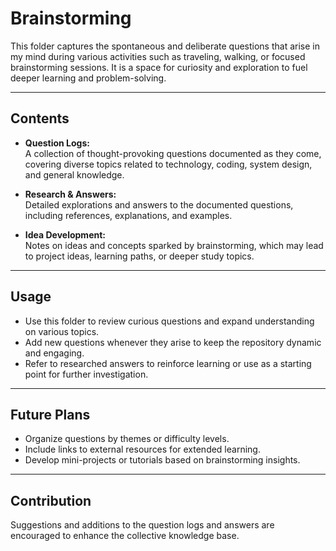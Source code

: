 # Brainstorming

This folder captures the spontaneous and deliberate questions that arise in my mind during various activities such as traveling, walking, or focused brainstorming sessions. It is a space for curiosity and exploration to fuel deeper learning and problem-solving.

---

## Contents

- **Question Logs:**  
  A collection of thought-provoking questions documented as they come, covering diverse topics related to technology, coding, system design, and general knowledge.

- **Research & Answers:**  
  Detailed explorations and answers to the documented questions, including references, explanations, and examples.

- **Idea Development:**  
  Notes on ideas and concepts sparked by brainstorming, which may lead to project ideas, learning paths, or deeper study topics.

---

## Usage

- Use this folder to review curious questions and expand understanding on various topics.  
- Add new questions whenever they arise to keep the repository dynamic and engaging.  
- Refer to researched answers to reinforce learning or use as a starting point for further investigation.

---

## Future Plans

- Organize questions by themes or difficulty levels.  
- Include links to external resources for extended learning.  
- Develop mini-projects or tutorials based on brainstorming insights.

---

## Contribution

Suggestions and additions to the question logs and answers are encouraged to enhance the collective knowledge base.
